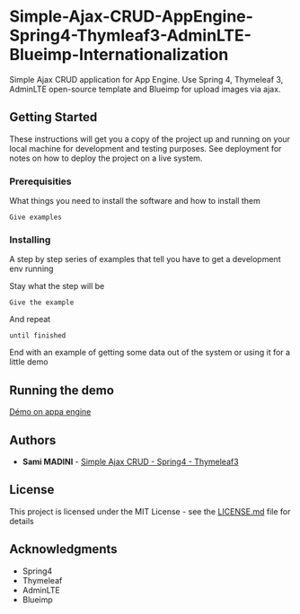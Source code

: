 # Simple-Ajax-CRUD-AppEngine-Spring4-Thymleaf3-AdminLTE-Blueimp-Internationalization

Simple Ajax CRUD application for App Engine. Use Spring 4, Thymeleaf 3, AdminLTE open-source template and Blueimp for upload images via ajax.

## Getting Started

These instructions will get you a copy of the project up and running on your local machine for development and testing purposes. See deployment for notes on how to deploy the project on a live system.

### Prerequisities

What things you need to install the software and how to install them

```
Give examples
```

### Installing

A step by step series of examples that tell you have to get a development env running

Stay what the step will be

```
Give the example
```

And repeat

```
until finished
```

End with an example of getting some data out of the system or using it for a little demo

## Running the demo

[Démo on appa engine](http://1-dot-springleafengine-app.appspot.com/)

## Authors

* **Sami MADINI** - [Simple Ajax CRUD - Spring4 - Thymeleaf3](https://github.com/SamiMadini/Simple-CRUD-AppEngine-Spring4/)

## License

This project is licensed under the MIT License - see the [LICENSE.md](LICENSE.md) file for details

## Acknowledgments

* Spring4
* Thymeleaf
* AdminLTE
* Blueimp

